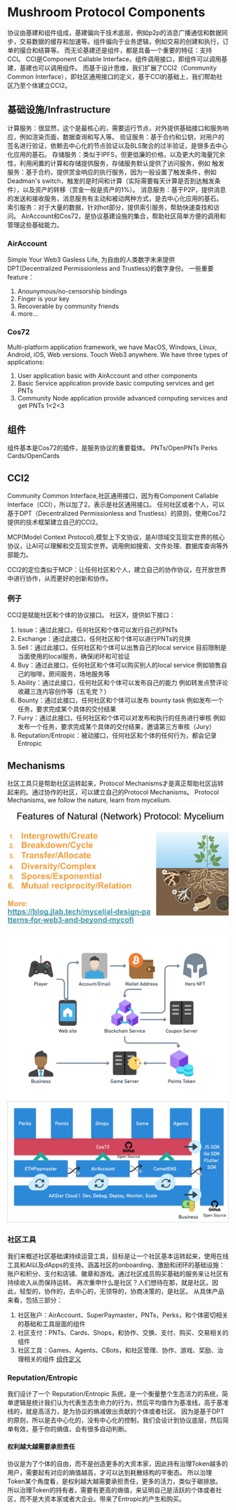# Mushroom Protocol Components
协议由基建和组件组成，基建偏向于技术底层，例如p2p的消息广播通信和数据同步，交易数据的缓存和加速等。组件偏向于业务逻辑，例如交易的创建和执行，订单的撮合和结算等。
而无论基建还是组件，都是具备一个重要的特征：支持CCI。
CCI是Component Callable Interface，组件调用接口，即组件可以调用基建，基建也可以调用组件。
而基于设计思维，我们扩展了CCI2（Community Common Interface），即社区通用接口的定义，基于CCI的基础上，我们帮助社区乃至个体建立CCI2。

## 基础设施/Infrastructure
计算服务：很显然，这个是最核心的，需要运行节点，对外提供基础接口和服务响应，例如渲染页面，数据查询和写入等。
验证服务：基于合约和公钥，对用户的签名进行验证，依赖去中心化的节点验证以及BLS聚合的过半验证，是很多去中心化应用的基石。
存储服务：类似于IPFS，但更低廉的价格，以及更大的海量冗余性，利用闲置的计算和存储提供服务，存储服务默认提供了访问服务，例如
触发服务：基于合约，提供赏金响应的执行服务，因为一般设置了触发条件，例如Deadman's switch，触发的是时间和计算（实际需要每天计算是否到达触发条件），以及资产的转移（赏金一般是资产的1%）。
消息服务：基于P2P，提供消息的发送和接收服务，消息服务有主动和被动两种方式，是去中心化应用的基石。
索引服务：对于大量的数据，针对hot部分，提供索引服务，帮助快速查找和访问。
AirAccount和Cos72，是协议基建设施的集合，帮助社区简单方便的调用和管理这些基础能力。

### AirAccount
Simple Your Web3 Gasless Life, 为自由的人类数字未来提供DPT(Decentralized Permissionless and Trustless)的数字身份。
一些重要feature：
1. Anounymous/no-censorship bindings
2. Finger is your key
3. Recoverable by community friends
4. more...

### Cos72
Multi-platform application framework, we have MacOS, Windows, Linux, Android, iOS, Web versions. Touch Web3 anywhere.
We have three types of applications:
1. User application
    basic with AirAccount and other components
2. Basic Service application
    provide basic computing services and get PNTs
3. Community Node application
    provide advanced computing services and get PNTs
1<2<3


## 组件
组件基本是Cos72的插件，是服务协议的重要载体。
PNTs/OpenPNTs
Perks
Cards/OpenCards


## CCI2
Community Common Interface,社区通用接口，因为有Component Callable Interface（CCI），所以加了2，表示是社区通用接口。
任何社区或者个人，可以基于DPT（Decentralized Permissionless and Trustless）的原则，使用Cos72提供的技术框架建立自己的CCI2。

MCP(Model Context Protocol),模型上下文协议，是AI领域交互现实世界的核心协议，让AI可以理解和交互现实世界。调用例如搜索、文件处理、数据库查询等外部能力。

CCI2的定位类似于MCP：让任何社区和个人，建立自己的协作协议，在开放世界中进行协作，从而更好的创新和协作。

### 例子
CCI2是赋能社区和个体的协议接口。
社区X，提供如下接口：
1. Issue：通过此接口，任何社区和个体可以发行自己的PNTs
2. Exchange：通过此接口，任何社区和个体可以进行PNTs的兑换
3. Sell：通过此接口，任何社区和个体可以出售自己的local service
    目前限制是当面使用的local服务，确保闭环和可验证
4. Buy：通过此接口，任何社区和个体可以购买别人的local service
    例如销售自己的咖啡，房间服务，场地服务等
5. Ability：通过此接口，任何社区和个体可以发布自己的能力
    例如转发点赞评论收藏三连内容创作等（五毛党？）
6. Bounty：通过此接口，任何社区和个体可以发布 bounty task
    例如发布一个任务，要求完成某个具体的交付结果
7. Furry：通过此接口，任何社区和个体可以对发布和执行的任务进行审核
    例如发布一个任务，要求完成某个具体的交付结果，邀请第三方审核（Jury）
8. Reputation/Entropic：被动接口，任何社区和个体的任何行为，都会记录Entropic


## Mechanisms
社区工具只是帮助社区运转起来，Protocol Mechanisms才是真正帮助社区运转起来的。通过协作的社区，可以建立自己的Protocol Mechanisms。
Protocol Mechanisms, we follow the nature, learn from mycelium.
![](https://raw.githubusercontent.com/jhfnetboy/MarkDownImg/main/img/202411232234212.png)


![](https://raw.githubusercontent.com/jhfnetboy/MarkDownImg/main/img/202501221151854.png)
![](https://raw.githubusercontent.com/jhfnetboy/MarkDownImg/main/img/202411221116311.jpg)
### 社区工具
我们来概述社区基础课持续运营工具，目标是让一个社区基本运转起来，使用在线工具和AI以及dApps的支持。涵盖社区的onboarding、激励和闭环的基础设施：账户和积分、支付和店铺、徽章和游戏。通过社区成员购买基础的服务来让社区有持续收入从而保持运转。
再次重申什么是社区？人们想待在那，就是社区。因此，轻型的，协作的，去中心的，无领导的，协商决策的，是社区。
从具体产品来看，包括三部分：
1. 社区账户：AirAccount、SuperPaymaster，PNTs，Perks，和个体密切相关的基础和工具层面的组件
2. 社区支付：PNTs、Cards、Shops，和协作、交换、支付、购买、交易相关的组件
3. 社区工具：Games、Agents、CBots，和社区管理、协作、游戏、奖励、治理相关的组件
[组件定义](design.md)

### Reputation/Entropic
我们设计了一个 Reputation/Entropic 系统，是一个衡量整个生态活力的系统，简单逻辑是统计我们认为代表生态生命力的行为，然后平均值作为基准线，高于基准线的，就是高活力，是为协议的熵减做出贡献的个体或者社区。
因为是基于DPT的原则，所以是去中心化的，没有中心化的控制，我们会设计到协议底层，然后简单有效，基于你的熵值，会有很多自动判断。
#### 权利越大越需要承担责任
协议是为了个体的自由，而不是创造更多的大资本家，因此持有治理Token越多的用户，需要起有对应的熵值越高，才可以达到耗散结构的平衡态。
所以治理Token某个角度看，是权利越大越需要承担责任，更多的活力，类似于碳排放。
所以治理Token的持有者，需要有更高的熵值，来证明自己是活跃的个体或者社区，而不是大资本家或者大企业。带来了Entropic的产生和购买。




    
    
